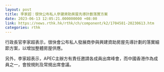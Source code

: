 ```yaml
---
layout: post
title: 李家超：很快公布私人參建資助房屋先導計劃落實方案
date: 2023-06-13 12:05:21.000000000 +08:00
link: https://news.rthk.hk/rthk/ch/component/k2/1704581-20230613.htm
categories: rthk
---
```


行政長官李家超表示，很快會公布私人發展商參與興建資助房屋先導計劃的落實細節方案，以增加整體房屋供應。

另外，李家超表示，APEC主辦方有責任邀請各成員出席峰會，而中國香港作為成員之一，會按規則及常規出席會議。
